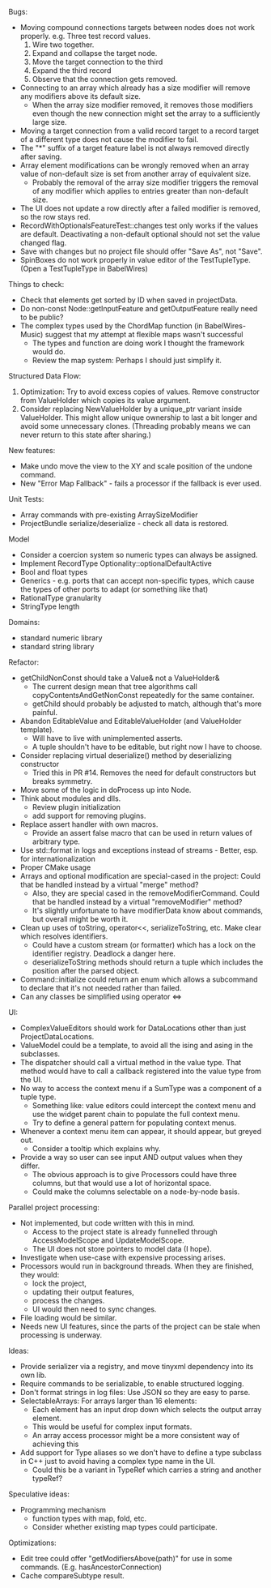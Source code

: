 Bugs:
* Moving compound connections targets between nodes does not work properly.
  e.g. Three test record values. 
  1. Wire two together. 
  1. Expand and collapse the target node.
  1. Move the target connection to the third
  1. Expand the third record
  1. Observe that the connection gets removed.
* Connecting to an array which already has a size modifier will remove any modifiers above its default size.
  * When the array size modifier removed, it removes those modifiers even though the new connection might set the array to a sufficiently large size.
* Moving a target connection from a valid record target to a record target of a different type does not cause the modifier to fail.
* The "*" suffix of a target feature label is not always removed directly after saving.
* Array element modifications can be wrongly removed when an array value of non-default size is set from another array of equivalent size.
  - Probably the removal of the array size modifier triggers the removal of any modifier which applies to entries greater than non-default size.
* The UI does not update a row directly after a failed modifier is removed, so the row stays red.
* RecordWithOptionalsFeatureTest::changes test only works if the values are default. Deactivating a non-default optional should not set the value changed flag.
* Save with changes but no project file should offer "Save As", not "Save".
* SpinBoxes do not work properly in value editor of the TestTupleType. (Open a TestTupleType in BabelWires)

Things to check:
* Check that elements get sorted by ID when saved in projectData.
* Do non-const Node::getInputFeature and getOutputFeature really need to be public?
* The complex types used by the ChordMap function (in BabelWires-Music) suggest that my attempt at flexible maps wasn't successful
  - The types and function are doing work I thought the framework would do.
  - Review the map system: Perhaps I should just simplify it.

Structured Data Flow:
1. Optimization: Try to avoid excess copies of values. Remove constructor from ValueHolder which copies its value argument.
1. Consider replacing NewValueHolder by a unique_ptr variant inside ValueHolder. This might allow unique ownership to last a bit longer and avoid some unnecessary clones. (Threading probably means we can never return to this state after sharing.)

New features:
* Make undo move the view to the XY and scale position of the undone command.
* New "Error Map Fallback" - fails a processor if the fallback is ever used.

Unit Tests:
* Array commands with pre-existing ArraySizeModifier
* ProjectBundle serialize/deserialize - check all data is restored.

Model
* Consider a coercion system so numeric types can always be assigned.
* Implement RecordType Optionality::optionalDefaultActive
* Bool and float types
* Generics - e.g. ports that can accept non-specific types, which cause the types of other ports to adapt (or something like that)
* RationalType granularity
* StringType length

Domains:
* standard numeric library
* standard string library

Refactor:
* getChildNonConst should take a Value& not a ValueHolder&
  - The current design mean that tree algorithms call copyContentsAndGetNonConst repeatedly for the same container.
  - getChild should probably be adjusted to match, although that's more painful.
* Abandon EditableValue and EditableValueHolder (and ValueHolder template).
  - Will have to live with unimplemented asserts.
  - A tuple shouldn't have to be editable, but right now I have to choose.
* Consider replacing virtual deserialize() method by deserializing constructor
  - Tried this in PR #14. Removes the need for default constructors but breaks symmetry.
* Move some of the logic in doProcess up into Node.
* Think about modules and dlls.
  - Review plugin initialization
  - add support for removing plugins.
* Replace assert handler with own macros.
  - Provide an assert false macro that can be used in return values of arbitrary type.
* Use std::format in logs and exceptions instead of streams - Better, esp. for internationalization
* Proper CMake usage
* Arrays and optional modification are special-cased in the project: Could that be handled instead by a virtual "merge" method?
  - Also, they are special cased in the removeModifierCommand. Could that be handled instead by a virtual "removeModifier" method?
  - It's slightly unfortunate to have modifierData know about commands, but overall might be worth it.
* Clean up uses of toString, operator<<, serializeToString, etc. Make clear which resolves identifiers.
  - Could have a custom stream (or formatter) which has a lock on the identifier registry. Deadlock a danger here.
  - deserializeToString methods should return a tuple which includes the position after the parsed object.
* Command::initialize could return an enum which allows a subcommand to declare that it's not needed rather than failed.
* Can any classes be simplified using operator <=>

UI:
* ComplexValueEditors should work for DataLocations other than just ProjectDataLocations.
* ValueModel could be a template, to avoid all the ising and asing in the subclasses.
* The dispatcher should call a virtual method in the value type. That method would have to call a callback registered into the value type from the UI.
* No way to access the context menu if a SumType was a component of a tuple type.
  - Something like: value editors could intercept the context menu and use the widget parent chain to populate the full context menu.
  - Try to define a general pattern for populating context menus.
* Whenever a context menu item can appear, it should appear, but greyed out.
  - Consider a tooltip which explains why.
* Provide a way so user can see input AND output values when they differ.
  - The obvious approach is to give Processors could have three columns, but that would use a lot of horizontal space.
  - Could make the columns selectable on a node-by-node basis.

Parallel project processing:
* Not implemented, but code written with this in mind.
  - Access to the project state is already funnelled through AccessModelScope and UpdateModelScope.
  - The UI does not store pointers to model data (I hope).
* Investigate when use-case with expensive processing arises.
* Processors would run in background threads. When they are finished, they would:
  - lock the project,
  - updating their output features,
  - process the changes.
  - UI would then need to sync changes.
* File loading would be similar.
* Needs new UI features, since the parts of the project can be stale when processing is underway.

Ideas:
* Provide serializer via a registry, and move tinyxml dependency into its own lib.
* Require commands to be serializable, to enable structured logging.
* Don't format strings in log files: Use JSON so they are easy to parse.
* SelectableArrays: For arrays larger than 16 elements:
  - Each element has an input drop down which selects the output array element.
  - This would be useful for complex input formats.
  - An array access processor might be a more consistent way of achieving this
* Add support for Type aliases so we don't have to define a type subclass in C++ just to avoid having a complex type name in the UI.
  - Could this be a variant in TypeRef which carries a string and another typeRef?

Speculative ideas:
* Programming mechanism
  - function types with map, fold, etc.
  - Consider whether existing map types could participate.

Optimizations:
* Edit tree could offer "getModifiersAbove(path)" for use in some commands. (E.g. hasAncestorConnection)
* Cache compareSubtype result.
